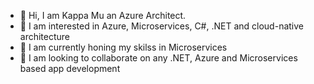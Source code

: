 - 👋 Hi, I am Kappa Mu an Azure Architect.
- 👀 I am interested in Azure, Microservices, C#, .NET and cloud-native architecture
- 🌱 I am currently honing my skilss in Microservices
- 💞️ I am looking to collaborate on any .NET, Azure and Microservices based app development

<!---
krishanu-tito/krishanu-tito is a ✨ special ✨ repository because its `README.md` (this file) appears on your GitHub profile.
You can click the Preview link to take a look at your changes.
--->
